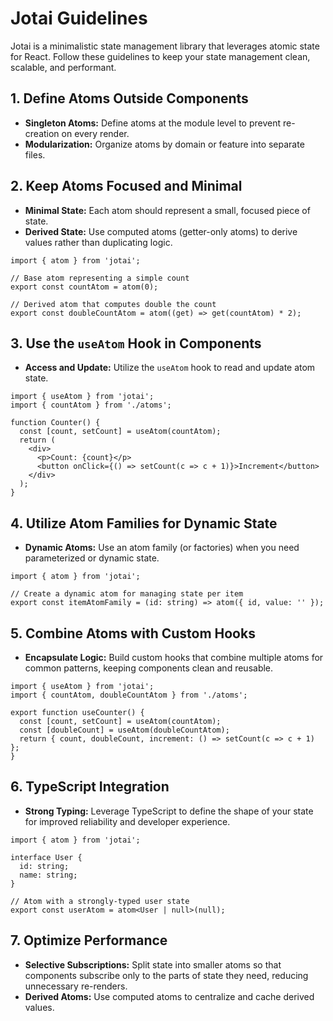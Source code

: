 # Jotai Guidelines

Jotai is a minimalistic state management library that leverages atomic state for React. Follow these guidelines to keep your state management clean, scalable, and performant.

## 1. Define Atoms Outside Components
- **Singleton Atoms:** Define atoms at the module level to prevent re-creation on every render.
- **Modularization:** Organize atoms by domain or feature into separate files.

## 2. Keep Atoms Focused and Minimal
- **Minimal State:** Each atom should represent a small, focused piece of state.
- **Derived State:** Use computed atoms (getter-only atoms) to derive values rather than duplicating logic.

```tsx
import { atom } from 'jotai';

// Base atom representing a simple count
export const countAtom = atom(0);

// Derived atom that computes double the count
export const doubleCountAtom = atom((get) => get(countAtom) * 2);
```

## 3. Use the `useAtom` Hook in Components
- **Access and Update:** Utilize the `useAtom` hook to read and update atom state.
  
```tsx
import { useAtom } from 'jotai';
import { countAtom } from './atoms';

function Counter() {
  const [count, setCount] = useAtom(countAtom);
  return (
    <div>
      <p>Count: {count}</p>
      <button onClick={() => setCount(c => c + 1)}>Increment</button>
    </div>
  );
}
```

## 4. Utilize Atom Families for Dynamic State
- **Dynamic Atoms:** Use an atom family (or factories) when you need parameterized or dynamic state.
  
```tsx
import { atom } from 'jotai';

// Create a dynamic atom for managing state per item
export const itemAtomFamily = (id: string) => atom({ id, value: '' });
```

## 5. Combine Atoms with Custom Hooks
- **Encapsulate Logic:** Build custom hooks that combine multiple atoms for common patterns, keeping components clean and reusable.
  
```tsx
import { useAtom } from 'jotai';
import { countAtom, doubleCountAtom } from './atoms';

export function useCounter() {
  const [count, setCount] = useAtom(countAtom);
  const [doubleCount] = useAtom(doubleCountAtom);
  return { count, doubleCount, increment: () => setCount(c => c + 1) };
}
```

## 6. TypeScript Integration
- **Strong Typing:** Leverage TypeScript to define the shape of your state for improved reliability and developer experience.
  
```tsx
import { atom } from 'jotai';

interface User {
  id: string;
  name: string;
}

// Atom with a strongly-typed user state
export const userAtom = atom<User | null>(null);
```

## 7. Optimize Performance
- **Selective Subscriptions:** Split state into smaller atoms so that components subscribe only to the parts of state they need, reducing unnecessary re-renders.
- **Derived Atoms:** Use computed atoms to centralize and cache derived values.